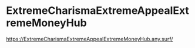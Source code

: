 # ExtremeCharismaExtremeAppealExtremeMoneyHub
https://ExtremeCharismaExtremeAppealExtremeMoneyHub.any.surf/
